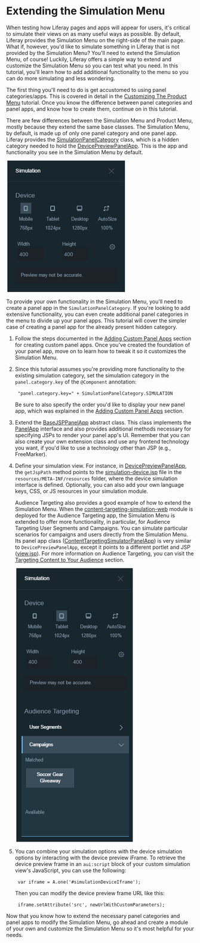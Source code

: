 # Extending the Simulation Menu

When testing how Liferay pages and apps will appear for users, it's critical to
simulate their views on as many useful ways as possible. By default, Liferay
provides the Simulation Menu on the right-side of the main page. What if,
however, you'd like to simulate something in Liferay that is not provided by the
Simulation Menu? You'll need to extend the Simulation Menu, of course! Luckily,
Liferay offers a simple way to extend and customize the Simulation Menu so you
can test what you need. In this tutorial, you'll learn how to add additional
functionality to the menu so you can do more simulating and less wondering.

The first thing you'll need to do is get accustomed to using panel
categories/apps. This is covered in detail in the
[Customizing The Product Menu](/develop/tutorials/-/knowledge_base/7-0/customizing-the-product-menu)
tutorial. Once you know the difference between panel categories and panel apps,
and know how to create them, continue on in this tutorial.

There are few differences between the Simulation Menu and Product Menu, mostly
because they extend the same base classes. The Simulation Menu, by default, is
made up of only one panel category and one panel app. Liferay provides the
[SimulationPanelCategory](https://github.com/liferay/liferay-portal/blob/master/modules/apps/web-experience/product-navigation/product-navigation-simulation/src/main/java/com/liferay/product/navigation/simulation/application/list/SimulationPanelCategory.java)
class, which is a hidden category needed to hold the 
[DevicePreviewPanelApp](https://github.com/liferay/liferay-portal/blob/master/modules/apps/web-experience/product-navigation/product-navigation-simulation-device/src/main/java/com/liferay/product/navigation/simulation/device/application/list/DevicePreviewPanelApp.java).
This is the app and functionality you see in the Simulation Menu by default.

![Figure 1: The Simulation Menu offers a device preview application.](../../images/simulation-menu-preview.png)

To provide your own functionality in the Simulation Menu, you'll need to create
a panel app in the `SimulationPanelCategory`. If you're looking to add extensive
functionality, you can even create additional panel categories in the menu to
divide up your panel apps. This tutorial will cover the simpler case of creating
a panel app for the already present hidden category.

1. Follow the steps documented in the
   [Adding Custom Panel Apps](/develop/tutorials/-/knowledge_base/7-0/customizing-the-product-menu#adding-custom-panel-apps)
   section for creating custom panel apps. Once you've created the foundation of
   your panel app, move on to learn how to tweak it so it customizes the
   Simulation Menu.

2. Since this tutorial assumes you're providing more functionality to the
   existing simulation category, set the simulation category in the
   `panel.category.key` of the `@Component` annotation:

        "panel.category.key=" + SimulationPanelCategory.SIMULATION

    Be sure to also specify the order you'd like to display your new panel app,
    which was explained in the 
    [Adding Custom Panel Apps](/develop/tutorials/-/knowledge_base/7-0/customizing-the-product-menu#adding-custom-panel-apps)
    section.

3. Extend the
   [BaseJSPPanelApp](https://github.com/liferay/liferay-portal/blob/master/modules/apps/web-experience/application-list/application-list-api/src/main/java/com/liferay/application/list/BaseJSPPanelApp.java)
   abstract class. This class implements the
   [PanelApp](https://github.com/liferay/liferay-portal/blob/master/modules/apps/web-experience/application-list/application-list-api/src/main/java/com/liferay/application/list/PanelApp.java)
   interface and also provides additional methods necessary for specifying JSPs
   to render your panel app's UI. Remember that you can also create your own
   extension class and use any frontend technology you want, if you'd like to
   use a technology other than JSP (e.g., FreeMarker).

4. Define your simulation view. For instance, in
   [DevicePreviewPanelApp](https://github.com/liferay/liferay-portal/blob/master/modules/apps/web-experience/product-navigation/product-navigation-simulation-device/src/main/java/com/liferay/product/navigation/simulation/device/application/list/DevicePreviewPanelApp.java),
   the `getJspPath` method points to the
   [simulation-device.jsp](https://github.com/liferay/liferay-portal/blob/master/modules/apps/web-experience/product-navigation/product-navigation-simulation-device/src/main/resources/META-INF/resources/simulation_device.jsp)
   file in the `resources/META-INF/resources` folder, where the device
   simulation interface is defined. Optionally, you can also add your own
   language keys, CSS, or JS resources in your simulation module.

    Audience Targeting also provides a good example of how to extend the
    Simulation Menu. When the
    [content-targeting-simulation-web](https://github.com/liferay/liferay-apps-content-targeting/tree/develop/content-targeting-simulation-web)
    module is deployed for the Audience Targeting app, the Simulation Menu is
    extended to offer more functionality, in particular, for Audience Targeting
    User Segments and Campaigns. You can simulate particular scenarios for
    campaigns and users directly from the Simulation Menu. Its panel app class
    ([ContentTargetingSimulatorPanelApp](https://github.com/liferay/liferay-apps-content-targeting/blob/develop/content-targeting-simulation-web/src/main/java/com/liferay/content/targeting/simulation/web/application/list/ContentTargetingSimulatorPanelApp.java))
    is very similar to `DevicePreviewPanelApp`, except it points to a different
    portlet and JSP
    ([view.jsp](https://github.com/liferay/liferay-apps-content-targeting/blob/develop/content-targeting-simulation-web/src/main/resources/META-INF/resources/view.jsp)).
    For more information on Audience Targeting, you can visit the
    [Targeting Content to Your Audience](/discover/portal/-/knowledge_base/6-2/targeting-content-to-your-audience)
    section.

    ![Figure 2: The Audience Targeting app extends the Simulation Menu to help simulate different users and campaign views.](../../images/simulation-menu-at.png)

5. You can combine your simulation options with the device simulation options by
   interacting with the device preview iFrame. To retrieve the device preview
   frame in an `aui:script` block of your custom simulation view's JavaScript,
   you can use the following:

        var iframe = A.one('#simulationDeviceIframe');

    Then you can modify the device preview frame URL like this:

        iframe.setAttribute('src', newUrlWithCustomParameters);

Now that you know how to extend the necessary panel categories and panel apps to
modify the Simulation Menu, go ahead and create a module of your own and
customize the Simulation Menu so it's most helpful for your needs.
